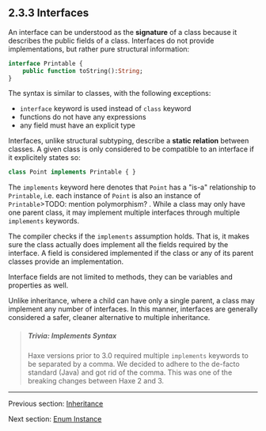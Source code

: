 ## 2.3.3 Interfaces

An interface can be understood as the **signature** of a class because it describes the public fields of a class. Interfaces do not provide implementations, but rather pure structural information:

```haxe
interface Printable {
	public function toString():String;
}
```
The syntax is similar to classes, with the following exceptions:



* `interface` keyword is used instead of `class` keyword
* functions do not have any expressions
* any field must have an explicit type


Interfaces, unlike structural subtyping, describe a **static relation** between classes. A given class is only considered to be compatible to an interface if it explicitely states so:

```haxe
class Point implements Printable { }
```
The `implements` keyword here denotes that `Point` has a "is-a" relationship to `Printable`, i.e. each instance of `Point` is also an instance of `Printable`>TODO: mention polymorphism?
. While a class may only have one parent class, it may implement multiple interfaces through multiple `implements` keywords.

The compiler checks if the `implements` assumption holds. That is, it makes sure the class actually does implement all the fields required by the interface. A field is considered implemented if the class or any of its parent classes provide an implementation.

Interface fields are not limited to methods, they can be variables and properties as well.

Unlike inheritance, where a child can have only a single parent, a class may implement any number of interfaces.  In this manner, interfaces are generally considered a safer, cleaner alternative to multiple inheritance.

> ##### Trivia: Implements Syntax
>
> Haxe versions prior to 3.0 required multiple `implements` keywords to be separated by a comma. We decided to adhere to the de-facto standard (Java)  and got rid of the comma. This was one of the breaking changes between Haxe 2 and 3.

---

Previous section: [Inheritance](2.3.2-Inheritance.md)

Next section: [Enum Instance](2.4-Enum_Instance.md)